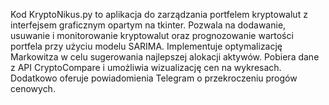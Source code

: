 Kod KryptoNikus.py to aplikacja do zarządzania portfelem kryptowalut z interfejsem graficznym opartym na tkinter. Pozwala na dodawanie, usuwanie i monitorowanie kryptowalut oraz prognozowanie wartości portfela przy użyciu modelu SARIMA. Implementuje optymalizację Markowitza w celu sugerowania najlepszej alokacji aktywów. Pobiera dane z API CryptoCompare i umożliwia wizualizację cen na wykresach. Dodatkowo oferuje powiadomienia Telegram o przekroczeniu progów cenowych.

